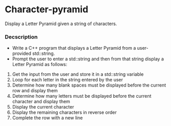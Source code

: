 # Character-pyramid
Display a Letter Pyramid given a string of characters. 


### Decscription
- Write a C++ program that displays a Letter Pyramid from a user-provided std::string.
- Prompt the user to enter a std::string and then from that string display a Letter Pyramid as follows:

1. Get the input from the user and store it in a std::string variable
2. Loop for each letter in the string entered by the user
3. Determine how many blank spaces must be displayed before the current row and display them
4. Determine how many letters must be displayed before the current character and display them
5. Display the current character
6. Display the remaining characters in reverse order
7. Complete the row with a new line


 

 
